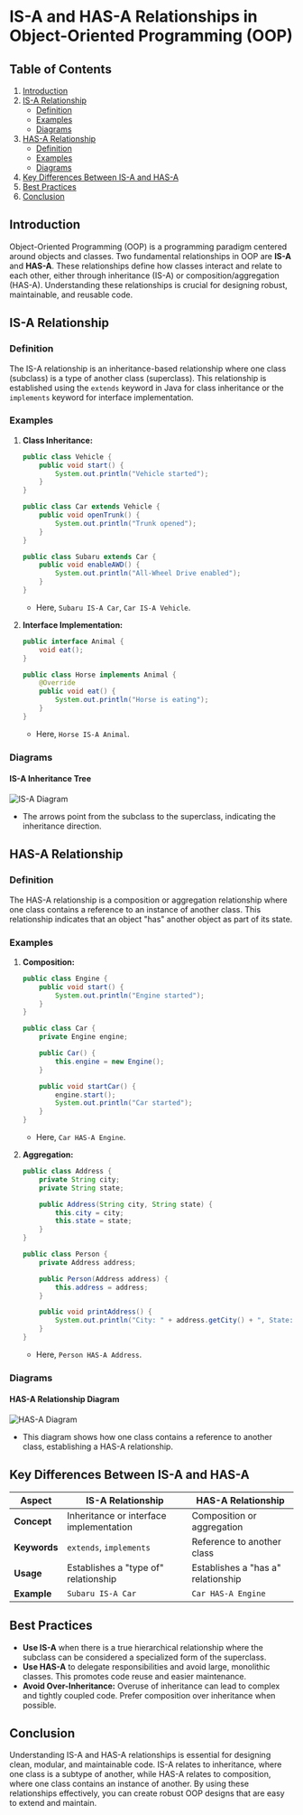 
# IS-A and HAS-A Relationships in Object-Oriented Programming (OOP)

## Table of Contents
1. [Introduction](#introduction)
2. [IS-A Relationship](#is-a-relationship)
   - [Definition](#definition)
   - [Examples](#examples)
   - [Diagrams](#diagrams)
3. [HAS-A Relationship](#has-a-relationship)
   - [Definition](#definition)
   - [Examples](#examples)
   - [Diagrams](#diagrams)
4. [Key Differences Between IS-A and HAS-A](#key-differences-between-is-a-and-has-a)
5. [Best Practices](#best-practices)
6. [Conclusion](#conclusion)

## Introduction

Object-Oriented Programming (OOP) is a programming paradigm centered around objects and classes. Two fundamental relationships in OOP are **IS-A** and **HAS-A**. These relationships define how classes interact and relate to each other, either through inheritance (IS-A) or composition/aggregation (HAS-A). Understanding these relationships is crucial for designing robust, maintainable, and reusable code.

## IS-A Relationship

### Definition

The IS-A relationship is an inheritance-based relationship where one class (subclass) is a type of another class (superclass). This relationship is established using the `extends` keyword in Java for class inheritance or the `implements` keyword for interface implementation.

### Examples

1. **Class Inheritance:**
   ```java
   public class Vehicle {
       public void start() {
           System.out.println("Vehicle started");
       }
   }

   public class Car extends Vehicle {
       public void openTrunk() {
           System.out.println("Trunk opened");
       }
   }

   public class Subaru extends Car {
       public void enableAWD() {
           System.out.println("All-Wheel Drive enabled");
       }
   }
   ```
   - Here, `Subaru IS-A Car`, `Car IS-A Vehicle`.

2. **Interface Implementation:**
   ```java
   public interface Animal {
       void eat();
   }

   public class Horse implements Animal {
       @Override
       public void eat() {
           System.out.println("Horse is eating");
       }
   }
   ```
   - Here, `Horse IS-A Animal`.

### Diagrams

#### IS-A Inheritance Tree
![IS-A Diagram](path-to-your-is-a-diagram.png)
- The arrows point from the subclass to the superclass, indicating the inheritance direction.

## HAS-A Relationship

### Definition

The HAS-A relationship is a composition or aggregation relationship where one class contains a reference to an instance of another class. This relationship indicates that an object "has" another object as part of its state.

### Examples

1. **Composition:**
   ```java
   public class Engine {
       public void start() {
           System.out.println("Engine started");
       }
   }

   public class Car {
       private Engine engine;

       public Car() {
           this.engine = new Engine();
       }

       public void startCar() {
           engine.start();
           System.out.println("Car started");
       }
   }
   ```
   - Here, `Car HAS-A Engine`.

2. **Aggregation:**
   ```java
   public class Address {
       private String city;
       private String state;

       public Address(String city, String state) {
           this.city = city;
           this.state = state;
       }
   }

   public class Person {
       private Address address;

       public Person(Address address) {
           this.address = address;
       }

       public void printAddress() {
           System.out.println("City: " + address.getCity() + ", State: " + address.getState());
       }
   }
   ```
   - Here, `Person HAS-A Address`.

### Diagrams

#### HAS-A Relationship Diagram
![HAS-A Diagram](path-to-your-has-a-diagram.png)
- This diagram shows how one class contains a reference to another class, establishing a HAS-A relationship.

## Key Differences Between IS-A and HAS-A

| **Aspect**        | **IS-A Relationship**                    | **HAS-A Relationship**              |
|-------------------|------------------------------------------|-------------------------------------|
| **Concept**       | Inheritance or interface implementation  | Composition or aggregation         |
| **Keywords**      | `extends`, `implements`                  | Reference to another class         |
| **Usage**         | Establishes a "type of" relationship     | Establishes a "has a" relationship |
| **Example**       | `Subaru IS-A Car`                        | `Car HAS-A Engine`                 |

## Best Practices

- **Use IS-A** when there is a true hierarchical relationship where the subclass can be considered a specialized form of the superclass.
- **Use HAS-A** to delegate responsibilities and avoid large, monolithic classes. This promotes code reuse and easier maintenance.
- **Avoid Over-Inheritance:** Overuse of inheritance can lead to complex and tightly coupled code. Prefer composition over inheritance when possible.

## Conclusion

Understanding IS-A and HAS-A relationships is essential for designing clean, modular, and maintainable code. IS-A relates to inheritance, where one class is a subtype of another, while HAS-A relates to composition, where one class contains an instance of another. By using these relationships effectively, you can create robust OOP designs that are easy to extend and maintain.

